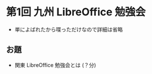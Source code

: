 第1回 九州 LibreOffice 勉強会
==========

* 単によばれたから喋っただけなので詳細は省略


お題
----------

* 関東 LibreOffice 勉強会とは (？分)

